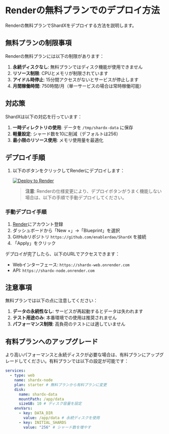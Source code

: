 # Renderの無料プランでのデプロイ方法

Renderの無料プランでShardXをデプロイする方法を説明します。

## 無料プランの制限事項

Renderの無料プランには以下の制限があります：

1. **永続ディスクなし**: 無料プランではディスク機能が使用できません
2. **リソース制限**: CPUとメモリが制限されています
3. **アイドル時停止**: 15分間アクセスがないとサービスが停止します
4. **月間稼働時間**: 750時間/月（単一サービスの場合は常時稼働可能）

## 対応策

ShardXは以下の対応を行っています：

1. **一時ディレクトリの使用**: データを `/tmp/shardx-data` に保存
2. **軽量設定**: シャード数を10に削減（デフォルトは256）
3. **最小限のリソース使用**: メモリ使用量を最適化

## デプロイ手順

1. 以下のボタンをクリックしてRenderにデプロイします：

   [![Deploy to Render](https://render.com/images/deploy-to-render-button.svg)](https://render.com/deploy?repo=https://github.com/enablerdao/ShardX)
   
   > **注意**: Renderの仕様変更により、デプロイボタンがうまく機能しない場合は、以下の手順で手動デプロイしてください。

### 手動デプロイ手順

1. [Render](https://render.com)にアカウント登録
2. ダッシュボードから「New +」→「Blueprint」を選択
3. GitHubリポジトリ `https://github.com/enablerdao/ShardX` を接続
4. 「Apply」をクリック

デプロイが完了したら、以下のURLでアクセスできます：
   - Webインターフェース: `https://shardx-web.onrender.com`
   - API: `https://shardx-node.onrender.com`

## 注意事項

無料プランでは以下の点に注意してください：

1. **データの永続性なし**: サービスが再起動するとデータは失われます
2. **テスト用途のみ**: 本番環境での使用は推奨されません
3. **パフォーマンス制限**: 高負荷のテストには適していません

## 有料プランへのアップグレード

より高いパフォーマンスと永続ディスクが必要な場合は、有料プランにアップグレードしてください。有料プランでは以下の設定が可能です：

```yaml
services:
  - type: web
    name: shardx-node
    plan: starter # 無料プランから有料プランに変更
    disk:
      name: shardx-data
      mountPath: /app/data
      sizeGB: 10 # ディスク容量を設定
    envVars:
      - key: DATA_DIR
        value: /app/data # 永続ディスクを使用
      - key: INITIAL_SHARDS
        value: "256" # シャード数を増やす
```